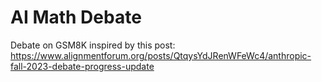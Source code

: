 # AI Math Debate

Debate on GSM8K inspired by this post: https://www.alignmentforum.org/posts/QtqysYdJRenWFeWc4/anthropic-fall-2023-debate-progress-update
